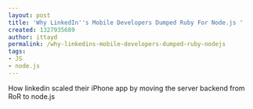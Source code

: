 ```yaml
---
layout: post
title: 'Why LinkedIn''s Mobile Developers Dumped Ruby For Node.js '
created: 1327935689
author: ittayd
permalink: /why-linkedins-mobile-developers-dumped-ruby-nodejs
tags:
- JS
- node.js
---
```

<p>How linkedin scaled their iPhone app by moving the server backend from RoR to node.js</p>
